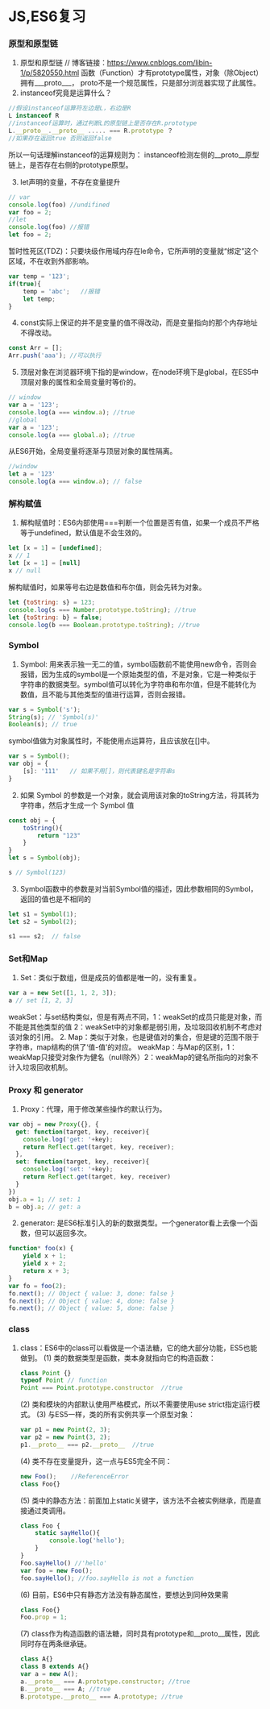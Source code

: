 # JS,ES6复习

### 原型和原型链

1. 原型和原型链
    // 博客链接：https://www.cnblogs.com/libin-1/p/5820550.html
    函数（Function）才有prototype属性，对象（除Object）拥有___proto___， proto不是一个规范属性，只是部分浏览器实现了此属性。
2. instanceof究竟是运算什么？
```javascript
//假设instanceof运算符左边是L，右边是R
L instanceof R 
//instanceof运算时，通过判断L的原型链上是否存在R.prototype
L.__proto__.__proto__ ..... === R.prototype ？
//如果存在返回true 否则返回false
```
所以一句话理解instanceof的运算规则为：
instanceof检测左侧的__proto__原型链上，是否存在右侧的prototype原型。

3. let声明的变量，不存在变量提升
```javascript
// var
console.log(foo) //undifined
var foo = 2;
//let
console.log(foo) //报错
let foo = 2;
```
  暂时性死区(TDZ)：只要块级作用域内存在le命令，它所声明的变量就“绑定”这个区域，不在收到外部影响。
 ```javascript
 var temp = '123';
 if(true){
     temp = 'abc';   //报错
     let temp; 
 }
 ```
 4. const实际上保证的并不是变量的值不得改动，而是变量指向的那个内存地址不得改动。
 ```javascript
 const Arr = [];
 Arr.push('aaa'); //可以执行
 ```
 5. 顶层对象在浏览器环境下指的是window，在node环境下是global，在ES5中顶层对象的属性和全局变量时等价的。
 ```javascript
 // window
 var a = '123';
 console.log(a === window.a); //true
 //global
 var a = '123';
 console.log(a === global.a); //true
 ```
 从ES6开始，全局变量将逐渐与顶层对象的属性隔离。
 ```javascript
 //window
 let a = '123'
 console.log(a === window.a); // false
 ```
 
 ### 解构赋值
 
 1. 解构赋值时：ES6内部使用===判断一个位置是否有值，如果一个成员不严格等于undefined，默认值是不会生效的。
 ```javascript
 let [x = 1] = [undefined];
 x // 1
 let [x = 1] = [null]
 x // null
 ```
 解构赋值时，如果等号右边是数值和布尔值，则会先转为对象。
 ```javascript
 let {toString: s} = 123;
 console.log(s === Number.prototype.toString); //true
 let {toString: b} = false;
 console.log(b === Boolean.prototype.toString); //true
``` 

### Symbol

1. Symbol: 用来表示独一无二的值，symbol函数前不能使用new命令，否则会报错，因为生成的symbol是一个原始类型的值，不是对象，它是一种类似于字符串的数据类型。symbol值可以转化为字符串和布尔值，但是不能转化为数值，且不能与其他类型的值进行运算，否则会报错。
```javascript
var s = Symbol('s');
String(s); // 'Symbol(s)'
Boolean(s); // true
```
symbol值做为对象属性时，不能使用点运算符，且应该放在[]中。
```javascript
var s = Symbol();
var obj = {
    [s]: '111'   // 如果不用[]，则代表键名是字符串s
}
```
2. 如果 Symbol 的参数是一个对象，就会调用该对象的toString方法，将其转为字符串，然后才生成一个 Symbol 值
```javascript
const obj = {
    toString(){
        return "123"
    }
}
let s = Symbol(obj);

s // Symbol(123)
```
3. Symbol函数中的参数是对当前Symbol值的描述，因此参数相同的Symbol，返回的值也是不相同的
```javascript
let s1 = Symbol(1);
let s2 = Symbol(2);

s1 === s2;  // false
```

### Set和Map

1. Set：类似于数组，但是成员的值都是唯一的，没有重复。
```javascript
var a = new Set([1, 1, 2, 3]);
a // set [1, 2, 3]
```
weakSet：与set结构类似，但是有两点不同，1：weakSet的成员只能是对象，而不能是其他类型的值 2：weakSet中的对象都是弱引用，及垃圾回收机制不考虑对该对象的引用。
2. Map：类似于对象，也是键值对的集合，但是键的范围不限于字符串，map结构的供了‘值-值’的对应。
   weakMap：与Map的区别，1：weakMap只接受对象作为健名（null除外）2：weakMap的键名所指向的对象不计入垃圾回收机制。
   
### Proxy 和 generator

1. Proxy：代理，用于修改某些操作的默认行为。
```javascript
var obj = new Proxy({}, {
  get: function(target, key, receiver){
    console.log('get: '+key);
    return Reflect.get(target, key, receiver);
  },
  set: function(target, key, receiver){
    console.log('set: '+key);
    return Reflect.get(target, key, receiver)
  }
})
obj.a = 1; // set: 1
b = obj.a; // get: a
```
2. generator: 是ES6标准引入的新的数据类型。一个generator看上去像一个函数，但可以返回多次。
```javascript
function* foo(x) {
    yield x + 1;
    yield x + 2;
    return x + 3;
}
var fo = foo(2);
fo.next(); // Object { value: 3, done: false }
fo.next(); // Object { value: 4, done: false }
fo.next(); // Object { value: 5, done: false }
```
### class

1. class：ES6中的class可以看做是一个语法糖，它的绝大部分功能，ES5也能做到。
    (1) 类的数据类型是函数，类本身就指向它的构造函数：
    ```javascript
    class Point {}
    typeof Point // function
    Point === Point.prototype.constructor  //true
    ```
    (2) 类和模块的内部默认使用严格模式，所以不需要使用use strict指定运行模式。
    (3) 与ES5一样，类的所有实例共享一个原型对象：
    ```javascript
    var p1 = new Point(2, 3);
    var p2 = new Point(3, 2);
    p1.__proto__ === p2.__proto__  //true
    ```
    (4) 类不存在变量提升，这一点与ES5完全不同：
    ```javascript
    new Foo();    //ReferenceError
    class Foo{}
    ```
    (5) 类中的静态方法：前面加上static关键字，该方法不会被实例继承，而是直接通过类调用。
    ```javascript
    class Foo {
        static sayHello(){
            console.log('hello');
        }
    }
    Foo.sayHello() //'hello'
    var foo = new Foo();
    foo.sayHello(); //foo.sayHello is not a function
    ```
    (6) 目前，ES6中只有静态方法没有静态属性，要想达到同种效果需
    ```javascript
    class Foo{}
    Foo.prop = 1;
    ```
    (7) class作为构造函数的语法糖，同时具有prototype和__proto__属性，因此同时存在两条继承链。
    ```javascript
    class A{}
    class B extends A{}
    var a = new A();
    a.__proto__ === A.prototype.constructor; //true
    B.__proto__ === A; //true
    B.prototype.__proto__ === A.prototype; //true
    ```
    
    

